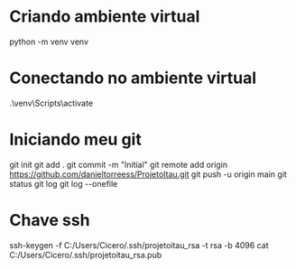 # Criando ambiente virtual
python -m venv venv

# Conectando no ambiente virtual
.\venv\Scripts\activate

# Iniciando meu git
git init
git add .
git commit -m "Initial"
git remote add origin https://github.com/danieltorreess/ProjetoItau.git
git push -u origin main
git status
git log
git log --onefile

# Chave ssh
ssh-keygen -f C:/Users/Cicero/.ssh/projetoitau_rsa -t rsa -b 4096
cat C:/Users/Cicero/.ssh/projetoitau_rsa.pub

